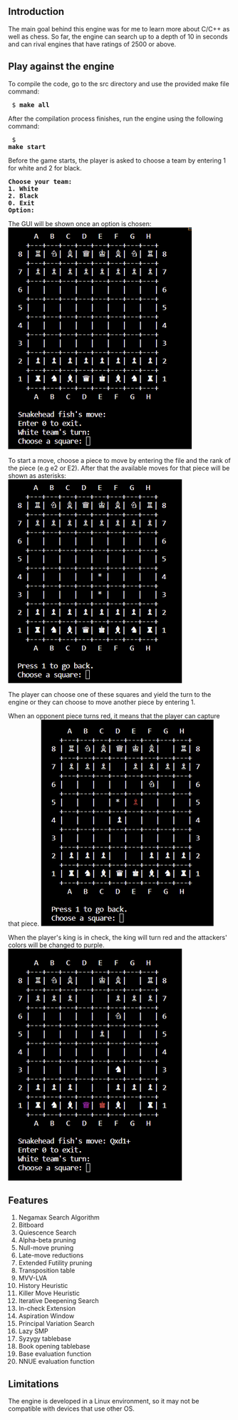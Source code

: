 ## Introduction
The main goal behind this engine was for me to learn more about C/C++ as well as chess. So far, the engine can search up to a depth of 10 in seconds and can rival engines that have ratings of 2500 or above. 

## Play against the engine
To compile the code, go to the src directory and use the provided make file command: <pre> $ <b>make all</b> </pre>
After the compilation process finishes, run the engine using the following command: <pre> $ <b>make start</b> </pre>

Before the game starts, the player is asked to choose a team by entering 1 for white and 2 for black.
<pre>
<b>Choose your team:
1. White
2. Black
0. Exit
Option:</b> </pre>

The GUI will be shown once an option is chosen:
![GUI 1](img/gui_1.png)

To start a move, choose a piece to move by entering the file and the rank of the piece (e.g e2 or E2). After that the available moves for that piece will be shown as asterisks:
![GUI 2](img/gui_2.png)

The player can choose one of these squares and yield the turn to the engine or they can choose to move another piece by entering 1.

When an opponent piece turns red, it means that the player can capture that piece.
![GUI Capture](img/capture.png)

When the player's king is in check, the king will turn red and the attackers' colors will be changed to purple.
![GUI In Check](img/in_check.png)

## Features
1. Negamax Search Algorithm
2. Bitboard
3. Quiescence Search
4. Alpha-beta pruning
5. Null-move pruning
6. Late-move reductions
7. Extended Futility pruning
8. Transposition table
9. MVV-LVA
10. History Heuristic
11. Killer Move Heuristic
12. Iterative Deepening Search
13. In-check Extension
14. Aspiration Window
15. Principal Variation Search
16. Lazy SMP
17. Syzygy tablebase
18. Book opening tablebase
19. Base evaluation function
20. NNUE evaluation function

## Limitations
The engine is developed in a Linux environment, so it may not be compatible with devices that use other OS.